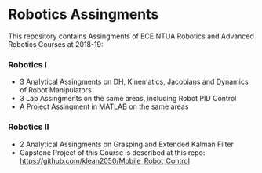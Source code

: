 # Robotics Assingments
This repository contains Assingments of ECE NTUA Robotics and Advanced Robotics Courses at 2018-19:
### Robotics I
* 3 Analytical Assingments on DH, Kinematics, Jacobians and Dynamics of Robot Manipulators
* 3 Lab Assingments on the same areas, including Robot PID Control
* A Project Assingment in MATLAB on the same areas
### Robotics II
* 2 Analytical Assingments on Grasping and Extended Kalman Filter
* Capstone Project of this Course is described at this repo: https://github.com/klean2050/Mobile_Robot_Control
